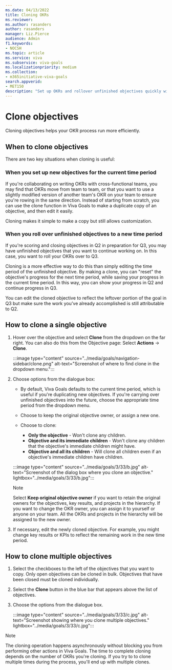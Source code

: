 ```yaml
---
ms.date: 04/13/2022
title: Cloning OKRs
ms.reviewer: 
ms.author: rasanders
author: rasanders
manager: Liz.Pierce
audience: Admin
f1.keywords:
- NOCSH
ms.topic: article
ms.service: viva
ms.subservice: viva-goals
ms.localizationpriority: medium
ms.collection:  
- m365initiative-viva-goals  
search.appverid:
- MET150
description: "Set up OKRs and rollover unfinished objectives quickly with this handy tool"
---
```


# Clone objectives 

Cloning objectives helps your OKR process run more efficiently. 

## When to clone objectives 

There are two key situations when cloning is useful: 

### When you set up new objectives for the current time period

If you're collaborating on writing OKRs with cross-functional teams, you may find that OKRs move from team to team, or that you want to use a slightly modified version of another team's OKR on your team to ensure you're rowing in the same direction. Instead of starting from scratch, you can use the clone function in Viva Goals to make a duplicate copy of an objective, and then edit it easily. 

Cloning makes it simple to make a copy but still allows customization.

### When you roll over unfinished objectives to a new time period

If you're scoring and closing objectives in Q2 in preparation for Q3, you may have unfinished objectives that you want to continue working on. In this case, you want to roll your OKRs over to Q3. 

Cloning is a more effective way to do this than simply editing the time period of the unfinished objective. By making a clone, you can "reset" the objective's progress for the next time period, while saving your progress in the current time period. In this way, you can show your progress in Q2 and continue progress in Q3. 

You can edit the cloned objective to reflect the leftover portion of the goal in Q3 but make sure the work you’ve already accomplished is still attributable to Q2.

## How to clone a single objective

1. Hover over the objective and select **Clone** from the dropdown on the far right. You can also do this from the Objective page: Select **Actions** -> **Clone**. 

    :::image type="content" source="../media/goals/navigation-sidebar/clone.png" alt-text="Screenshot of where to find clone in the dropdown menu.":::

2. Choose options from the dialogue box:

    - By default, Viva Goals defaults to the current time period, which is useful if you're duplicating new objectives. If you're carrying over unfinished objectives into the future, choose the appropriate time period from the dropdown menu.
    
    - Choose to keep the original objective owner, or assign a new one.
    
    - Choose to clone:
       - **Only the objective** - Won't clone any children.
       - **Objective and its immediate children** - Won't clone any children that the objective's immediate children might have.
       - **Objective and all its children** - Will clone all children even if an objective's immediate children have children.

   :::image type="content" source="../media/goals/3/33/b.jpg" alt-text="Screenshot of the dialog box where you clone an objective." lightbox="../media/goals/3/33/b.jpg":::

   >[!NOTE]
   >Select **Keep original objective owner** if you want to retain the original owners for the objectives, key results, and projects in the hierarchy. If you want to change the OKR owner, you can assign it to yourself or anyone on your team. All the OKRs and projects in the hierarchy will be assigned to the new owner.

3. If necessary, edit the newly cloned objective. For example, you might change key results or KPIs to reflect the remaining work in the new time period.

## How to clone multiple objectives

1. Select the checkboxes to the left of the objectives that you want to copy. Only open objectives can be cloned in bulk. Objectives that have been closed must be cloned individually.

2. Select the **Clone** button in the blue bar that appears above the list of objectives.

3. Choose the options from the dialogue box.

      :::image type="content" source="../media/goals/3/33/c.jpg" alt-text="Screenshot showing where you clone multiple objectives." lightbox="../media/goals/3/33/c.jpg":::

>[!NOTE]
>The cloning operation happens asynchronously without blocking you from performing other actions in Viva Goals. The time to complete cloning depends on the number of OKRs you're cloning. If you try to to clone multiple times during the process, you'll end up with multiple clones. 


